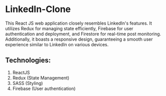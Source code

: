 # LinkedIn-Clone
 

This React JS web application closely resembles LinkedIn's features. It utilizes Redux for managing state efficiently, Firebase for user authentication and deployment, and Firestore for real-time post monitoring. Additionally, it boasts a responsive design, guaranteeing a smooth user experience similar to LinkedIn on various devices.

## Technologies:

1. ReactJS
2. Redux (State Management)
3. SASS (Styling)
4. Firebase (User authentication)
